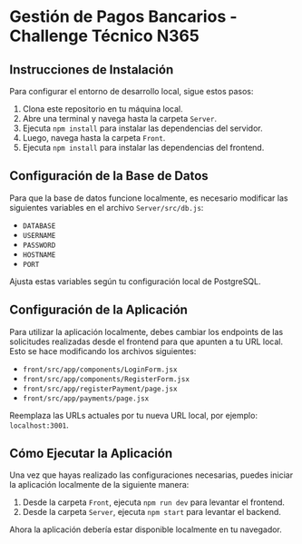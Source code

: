 # Gestión de Pagos Bancarios - Challenge Técnico N365

## Instrucciones de Instalación

Para configurar el entorno de desarrollo local, sigue estos pasos:

1. Clona este repositorio en tu máquina local.
2. Abre una terminal y navega hasta la carpeta `Server`.
3. Ejecuta `npm install` para instalar las dependencias del servidor.
4. Luego, navega hasta la carpeta `Front`.
5. Ejecuta `npm install` para instalar las dependencias del frontend.

## Configuración de la Base de Datos

Para que la base de datos funcione localmente, es necesario modificar las siguientes variables en el archivo `Server/src/db.js`:

- `DATABASE`
- `USERNAME`
- `PASSWORD`
- `HOSTNAME`
- `PORT`

Ajusta estas variables según tu configuración local de PostgreSQL.

## Configuración de la Aplicación

Para utilizar la aplicación localmente, debes cambiar los endpoints de las solicitudes realizadas desde el frontend para que apunten a tu URL local. Esto se hace modificando los archivos siguientes:

- `front/src/app/components/LoginForm.jsx`
- `front/src/app/components/RegisterForm.jsx`
- `front/src/app/registerPayment/page.jsx`
- `front/src/app/payments/page.jsx`

Reemplaza las URLs actuales por tu nueva URL local, por ejemplo: `localhost:3001`.

## Cómo Ejecutar la Aplicación

Una vez que hayas realizado las configuraciones necesarias, puedes iniciar la aplicación localmente de la siguiente manera:

1. Desde la carpeta `Front`, ejecuta `npm run dev` para levantar el frontend.
2. Desde la carpeta `Server`, ejecuta `npm start` para levantar el backend.

Ahora la aplicación debería estar disponible localmente en tu navegador.
